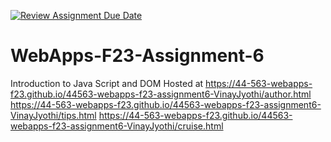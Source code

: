 [![Review Assignment Due Date](https://classroom.github.com/assets/deadline-readme-button-24ddc0f5d75046c5622901739e7c5dd533143b0c8e959d652212380cedb1ea36.svg)](https://classroom.github.com/a/b9NC0g7h)
# WebApps-F23-Assignment-6
Introduction to Java Script and DOM
Hosted at https://44-563-webapps-f23.github.io/44563-webapps-f23-assignment6-VinayJyothi/author.html
https://44-563-webapps-f23.github.io/44563-webapps-f23-assignment6-VinayJyothi/tips.html
https://44-563-webapps-f23.github.io/44563-webapps-f23-assignment6-VinayJyothi/cruise.html

